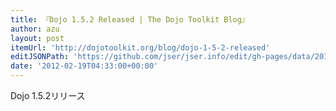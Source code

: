 ```yaml
---
title: 『Dojo 1.5.2 Released | The Dojo Toolkit Blog』
author: azu
layout: post
itemUrl: 'http://dojotoolkit.org/blog/dojo-1-5-2-released'
editJSONPath: 'https://github.com/jser/jser.info/edit/gh-pages/data/2012/02/index.json'
date: '2012-02-19T04:33:00+00:00'
---
```

Dojo 1.5.2リリース
